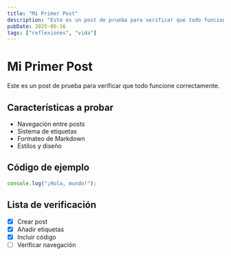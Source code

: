 ```yaml
---
title: "Mi Primer Post"
description: "Este es un post de prueba para verificar que todo funcione correctamente"
pubDate: 2025-06-16
tags: ["reflexiones", "vida"]
---
```


# Mi Primer Post

Este es un post de prueba para verificar que todo funcione correctamente.

## Características a probar

- Navegación entre posts
- Sistema de etiquetas
- Formateo de Markdown
- Estilos y diseño

## Código de ejemplo

```javascript
console.log("¡Hola, mundo!");
```

## Lista de verificación

- [x] Crear post
- [x] Añadir etiquetas
- [x] Incluir código
- [ ] Verificar navegación 